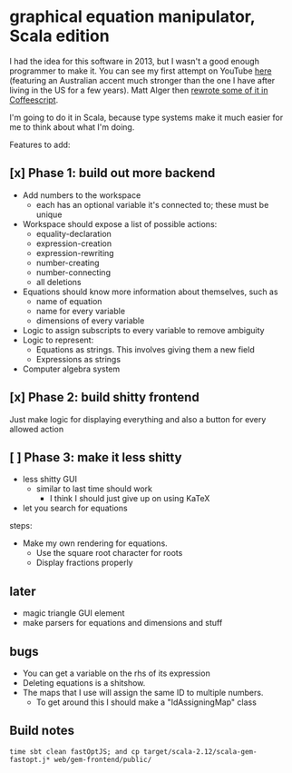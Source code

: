 # graphical equation manipulator, Scala edition

I had the idea for this software in 2013, but I wasn't a good enough programmer to make it. You can see my first attempt 
on YouTube [here](https://www.youtube.com/watch?v=16eiGLrX248) 
(featuring an Australian accent much stronger than the one I have after living in the US for a few years). Matt Alger then
[rewrote some of it in Coffeescript](https://github.com/MatthewJA/Graphical-Equation-Manipulator).

I'm going to do it in Scala, because type systems make it much easier for me to think about what I'm doing.

Features to add:

## [x] Phase 1: build out more backend

- Add numbers to the workspace
  - each has an optional variable it's connected to; these must be unique
- Workspace should expose a list of possible actions:
  - equality-declaration
  - expression-creation
  - expression-rewriting
  - number-creating
  - number-connecting
  - all deletions
- Equations should know more information about themselves, such as
  - name of equation
  - name for every variable
  - dimensions of every variable
- Logic to assign subscripts to every variable to remove ambiguity
- Logic to represent:
  - Equations as strings. This involves giving them a new field
  - Expressions as strings
- Computer algebra system
  
## [x] Phase 2: build shitty frontend

Just make logic for displaying everything and also a button for every allowed action 


## [ ] Phase 3: make it less shitty

- less shitty GUI
  - similar to last time should work
    - I think I should just give up on using KaTeX
- let you search for equations

steps:

- Make my own rendering for equations.
  - Use the square root character for roots
  - Display fractions properly
  
## later

- magic triangle GUI element
- make parsers for equations and dimensions and stuff


## bugs

- You can get a variable on the rhs of its expression
- Deleting equations is a shitshow.
- The maps that I use will assign the same ID to multiple numbers.
    - To get around this I should make a "IdAssigningMap" class


## Build notes

    time sbt clean fastOptJS; and cp target/scala-2.12/scala-gem-fastopt.j* web/gem-frontend/public/
